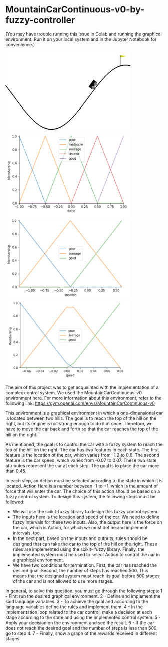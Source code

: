 # MountainCarContinuous-v0-by-fuzzy-controller
(You may have trouble running this issue in Colab and running the graphical environment. Run it on your local system and in the Jupyter Notebook for convenience.)

<img src='https://github.com/zahrasa/MountainCarContinuous-v0-by-fuzzy-controller/blob/main/img/MountainCarContinuousv0.png' alt='car' width=400px>

<img src='https://github.com/zahrasa/MountainCarContinuous-v0-by-fuzzy-controller/blob/main/img/force.png' alt='force' width=400px>
<img src='https://github.com/zahrasa/MountainCarContinuous-v0-by-fuzzy-controller/blob/main/img/position.png' alt='position' width=400px>
<img src='https://github.com/zahrasa/MountainCarContinuous-v0-by-fuzzy-controller/blob/main/img/speed.png' alt='speed' width=400px>

The aim of this project was to get acquainted with the implementation of a complex control system. We used the MountainCarContinuous-v0 environment here. For more information about this environment, refer to the following link:
https://gym.openai.com/envs/MountainCarContinuous-v0

This environment is a graphical environment in which a one-dimensional car is located between two hills. The goal is to reach the top of the hill on the right, but its engine is not strong enough to do it at once. Therefore, we have to move the car back and forth so that the car reaches the top of the hill on the right.

As mentioned, the goal is to control the car with a fuzzy system to reach the top of the hill on the right.
The car has two features in each state. The first feature is the location of the car, which varies from -1.2 to 0.6.
The second feature is the car speed, which varies from -0.07 to 0.07. These two state attributes represent the car at each step. The goal is to place the car more than 0.45.

In each step, an Action must be selected according to the state in which it is located. Action Here is a number between -1 to +1, which is the amount of force that will enter the car. The choice of this action should be based on a fuzzy control system. To design this system, the following steps must be followed:

- We will use the scikit-fuzzy library to design this fuzzy control system.
- The inputs here is the location and speed of the car. We need to define fuzzy intervals for these two inputs. Also, the output here is the force on the car, which is Action, for which we must define and implement intervals, too.
- In the next part, based on the inputs and outputs, rules should be designed that can take the car to the top of the hill on the right. These rules are implemented using the scikit- fuzzy library.
Finally, the implemented system must be used to select Action to control the car in a graphical environment.
- We have two conditions for termination. First, the car has reached the desired goal. Second, the number of steps has reached 500. This means that the designed system must reach its goal before 500 stages of the car and is not allowed to use more stages.

In general, to solve this question, you must go through the following steps:
1 - First run the desired graphical environment.
2 - Define and implement the said language variables.
3 - To achieve the goal and according to the language variables define the rules and implement them.
4 - In the implementation loop related to the car control, make a decision at each stage according to the state and using the implemented control system.
5 - Apply your decision on the environment and see the result.
6 - If the car does not reach the desired goal and the number of steps is less than 500, go to step 4.
7 - Finally, show a graph of the rewards received in different stages.
